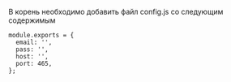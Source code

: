 В корень необходимо добавить файл config.js со следующим содержимым
```
module.exports = {
  email: '',
  pass: '',
  host: '',
  port: 465,
};
```